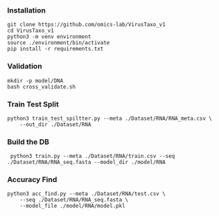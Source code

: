### Installation

```
git clone https://github.com/omics-lab/VirusTaxo_v1
cd VirusTaxo_v1
python3 -m venv environment
source ./environment/bin/activate
pip install -r requirements.txt
```

### Validation

```
mkdir -p model/DNA
bash cross_validate.sh
```

### Train Test Split

```
python3 train_test_spiltter.py --meta ./Dataset/RNA/RNA_meta.csv \
    --out_dir ./Dataset/RNA
```
### Build the DB
```
 python3 train.py --meta ./Dataset/RNA/train.csv --seq ./Dataset/RNA/RNA_seq.fasta --model_dir ./model/RNA
```

### Accuracy Find

```
python3 acc_find.py --meta ./Dataset/RNA/test.csv \
    --seq ./Dataset/RNA/RNA_seq.fasta \
    --model_file ./model/RNA/model.pkl
```